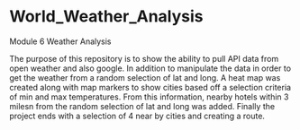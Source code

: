 # World_Weather_Analysis
Module 6 Weather Analysis

The purpose of this repository is to show the ability to pull API data from open weather and also google.  In addition to manipulate the data in order to get the weather from a random selection of lat and long.  A heat map was created along with map markers to show cities based off a selection criteria of min and max temperatures.  From this information, nearby hotels within 3 milesn from the random selection of lat and long was added.  Finally the project ends with a selection of 4 near by cities and creating a route.  
